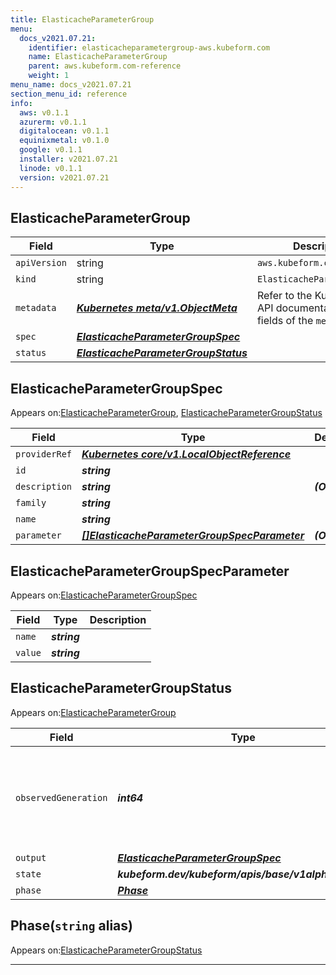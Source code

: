 ```yaml
---
title: ElasticacheParameterGroup
menu:
  docs_v2021.07.21:
    identifier: elasticacheparametergroup-aws.kubeform.com
    name: ElasticacheParameterGroup
    parent: aws.kubeform.com-reference
    weight: 1
menu_name: docs_v2021.07.21
section_menu_id: reference
info:
  aws: v0.1.1
  azurerm: v0.1.1
  digitalocean: v0.1.1
  equinixmetal: v0.1.0
  google: v0.1.1
  installer: v2021.07.21
  linode: v0.1.1
  version: v2021.07.21
---
```


## ElasticacheParameterGroup
| Field | Type | Description |
| ------ | ----- | ----------- |
| `apiVersion` | string | `aws.kubeform.com/v1alpha1` |
|    `kind` | string | `ElasticacheParameterGroup` |
| `metadata` | ***[Kubernetes meta/v1.ObjectMeta](https://v1-18.docs.kubernetes.io/docs/reference/generated/kubernetes-api/v1.18/#objectmeta-v1-meta)***|Refer to the Kubernetes API documentation for the fields of the `metadata` field.|
| `spec` | ***[ElasticacheParameterGroupSpec](#elasticacheparametergroupspec)***||
| `status` | ***[ElasticacheParameterGroupStatus](#elasticacheparametergroupstatus)***||
## ElasticacheParameterGroupSpec

Appears on:[ElasticacheParameterGroup](#elasticacheparametergroup), [ElasticacheParameterGroupStatus](#elasticacheparametergroupstatus)

| Field | Type | Description |
| ------ | ----- | ----------- |
| `providerRef` | ***[Kubernetes core/v1.LocalObjectReference](https://v1-18.docs.kubernetes.io/docs/reference/generated/kubernetes-api/v1.18/#localobjectreference-v1-core)***||
| `id` | ***string***||
| `description` | ***string***| ***(Optional)*** |
| `family` | ***string***||
| `name` | ***string***||
| `parameter` | ***[[]ElasticacheParameterGroupSpecParameter](#elasticacheparametergroupspecparameter)***| ***(Optional)*** |
## ElasticacheParameterGroupSpecParameter

Appears on:[ElasticacheParameterGroupSpec](#elasticacheparametergroupspec)

| Field | Type | Description |
| ------ | ----- | ----------- |
| `name` | ***string***||
| `value` | ***string***||
## ElasticacheParameterGroupStatus

Appears on:[ElasticacheParameterGroup](#elasticacheparametergroup)

| Field | Type | Description |
| ------ | ----- | ----------- |
| `observedGeneration` | ***int64***| ***(Optional)*** Resource generation, which is updated on mutation by the API Server.|
| `output` | ***[ElasticacheParameterGroupSpec](#elasticacheparametergroupspec)***| ***(Optional)*** |
| `state` | ***kubeform.dev/kubeform/apis/base/v1alpha1.State***| ***(Optional)*** |
| `phase` | ***[Phase](#phase)***| ***(Optional)*** |
## Phase(`string` alias)

Appears on:[ElasticacheParameterGroupStatus](#elasticacheparametergroupstatus)

---
